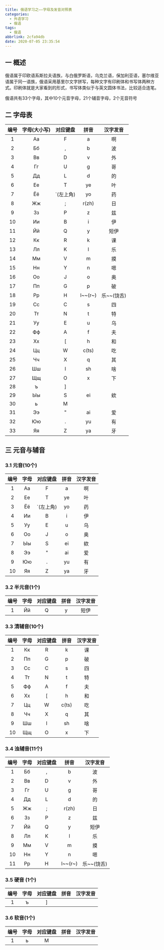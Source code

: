 ```yaml
---
title: 俄语学习之——字母及发音对照表
categories:
  - 外语学习
  - 俄语
tags:
  - 俄语
abbrlink: 2cfa94db
date: 2020-07-05 23:35:54
---
```

## 一 概述

俄语属于印欧语系斯拉夫语族，与白俄罗斯语，乌克兰语，保加利亚语，塞尔维亚语属于同一语族，俄语采用基里尔文字拼写，每种文字有印刷体和书写体两种方式。印刷体就是大家看到的形式，书写体类似于与英文圆体书法，比较适合连笔。  

俄语共有33个字母，其中10个元音字母，21个辅音字母，2个无音符号

<!--more-->

## 二 字母表

| 编号 | 字母(大小写) | 对应键盘  |  拼音   |  汉字发音  |
| :--: | :----------: | :-------: | :-----: | :--------: |
|  1   |      Аа      |     F     |    a    |     啊     |
|  2   |      Бб      |     ,     |    b    |     波     |
|  3   |      Вв      |     D     |    v    |     外     |
|  4   |      Гг      |     U     |    g    |     哥     |
|  5   |      Дд      |     L     |    d    |     的     |
|  6   |      Ее      |     T     |   ye    |     叶     |
|  7   |      Ёё      | `(左上角) |   yo    |     药     |
|  8   |      Жж      |     ;     |  r(zh)  |     日     |
|  9   |      Зз      |     P     |    z    |     兹     |
|  10  |      Ии      |     B     |    i    |     伊     |
|  11  |      Йй      |     Q     |    y    |    短伊    |
|  12  |      Кк      |     R     |    k    |     课     |
|  13  |      Лл      |     K     |    l    |     乐     |
|  14  |      Мм      |     V     |    m    |     摸     |
|  15  |      Нн      |     Y     |    n    |     嗯     |
|  16  |      Оо      |     J     |    o    |     奥     |
|  17  |      Пп      |     G     |    p    |     破     |
|  18  |      Рр      |     H     | l~~(r~) | 乐~~(饶舌) |
|  19  |      Сс      |     C     |    s    |     四     |
|  20  |      Тт      |     N     |    t    |     特     |
|  21  |      Уу      |     E     |    u    |     乌     |
|  22  |      Фф      |     A     |    f    |     夫     |
|  23  |      Хх      |     [     |    h    |     和     |
|  24  |      Цц      |     W     |  c(ts)  |     吃     |
|  25  |      Чч      |     X     |    q    |     其     |
|  26  |      Шш      |     I     |   sh    |     啥     |
|  27  |      Щщ      |     O     |    x    |     下     |
|  28  |      ъ       |     ]     |         |            |
|  29  |      Ыы      |     S     |   ei    |     欸     |
|  30  |      ь       |     M     |         |            |
|  31  |      Ээ      |     "     |   ai    |     爱     |
|  32  |      Юю      |     .     |   yu    |     有     |
|  33  |      Яя      |     Z     |   ya    |     牙     |

## 三 元音与辅音

### 3.1 元音(10个)

| 编号 | 字母 | 对应键盘  | 拼音 | 汉字发音 |
| :--: | :--: | :-------: | :--: | :------: |
|  1   |  Аа  |     F     |  a   |    啊    |
|  2   |  Ее  |     T     |  ye  |    叶    |
|  3   |  Ёё  | `(左上角) |  yo  |    药    |
|  4   |  Ии  |     B     |  i   |    伊    |
|  5   |  Уу  |     E     |  u   |    乌    |
|  6   |  Оо  |     J     |  o   |    奥    |
|  7   |  Ыы  |     S     |  ei  |    欸    |
|  8   |  Ээ  |     "     |  ai  |    爱    |
|  9   |  Юю  |     .     |  yu  |    有    |
|  10  |  Яя  |     Z     |  ya  |    牙    |

### 3.2 半元音(1个)

| 编号 | 字母 | 对应键盘 | 拼音 | 汉字发音 |
| :--: | :--: | :------: | :--: | :------: |
|  1   |  Йй  |    Q     |  y   |   短伊   |

### 3.3 清辅音(10个)

| 编号 | 字母 | 对应键盘 | 拼音  | 汉字发音 |
| :--: | :--: | :------: | :---: | :------: |
|  1   |  Кк  |    R     |   k   |    课    |
|  2   |  Пп  |    G     |   p   |    破    |
|  3   |  Сс  |    C     |   s   |    四    |
|  4   |  Тт  |    N     |   t   |    特    |
|  5   |  Фф  |    A     |   f   |    夫    |
|  6   |  Хх  |    [     |   h   |    和    |
|  7   |  Цц  |    W     | c(ts) |    吃    |
|  8   |  Чч  |    X     |   q   |    其    |
|  9   |  Шш  |    I     |  sh   |    啥    |
|  10  |  Щщ  |    O     |   x   |    下    |

### 3.4  浊辅音(11个)

| 编号 | 字母 | 对应键盘 |  拼音   |  汉字发音  |
| :--: | :--: | :------: | :-----: | :--------: |
|  1   |  Бб  |    ,     |    b    |     波     |
|  2   |  Вв  |    D     |    v    |     外     |
|  3   |  Гг  |    U     |    g    |     哥     |
|  4   |  Дд  |    L     |    d    |     的     |
|  5   |  Жж  |    ;     |  r(zh)  |     日     |
|  6   |  Зз  |    P     |    z    |     兹     |
|  7   |  Йй  |    Q     |    y    |    短伊    |
|  8   |  Лл  |    K     |    l    |     乐     |
|  9   |  Мм  |    V     |    m    |     摸     |
|  10  |  Нн  |    Y     |    n    |     嗯     |
|  11  |  Рр  |    H     | l~~(r~) | 乐~~(饶舌) |

### 3.5  硬音 (1个)

| 编号 | 字母 | 对应键盘 | 拼音 | 汉字发音 |
| :--: | :--: | :------: | :--: | :------: |
|  1   |  ъ   |    ]     |      |          |

### 3.6 软音(1个)

| 编号 | 字母 | 对应键盘 | 拼音 | 汉字发音 |
| :--: | :--: | :------: | :--: | :------: |
|  1   |  ь   |    M     |      |          |

